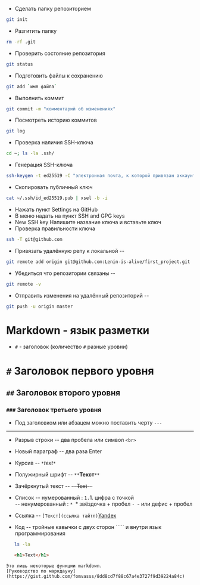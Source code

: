 * Сделать папку репозиторием
```bash
git init
```
* Разгитить папку 
```bash
rm -rf .git
```
* Проверить состояние репозитория 
```bash
git status
```
* Подготовить файлы к сохранению 
```bash
git add `имя файла`
```
* Выполнить коммит
```bash
git commit -m "комментарий об изменениях"
```
* Посмотреть историю коммитов 
```bash
git log
```


* Проверка наличия SSH-ключа 
```bash
cd ~; ls -la .ssh/
```
* Генерация SSH-ключа
```bash
ssh-keygen -t ed25519 -C "электронная почта, к которой привязан аккаунт на GitHub"
```
* Скопировать публичный ключ 
```bash
cat ~/.ssh/id_ed25519.pub | xsel -b -i
```
* Нажать пункт Settings на GitHub
* В меню надать на пункт SSH and GPG keys  
* New SSH key Напишите название ключа и вставьте ключ  
* Проверка правильности ключа 
```bash
ssh -T git@github.com
```
* Привязать удалённую репу к локальной -- 
```bash
git remote add origin git@github.com:Lenin-is-alive/first_project.git
```
* Убедиться что репозитории связаны -- 
```bash
git remote -v
```
* Отправить изменения на удалённый репозиторий -- 
```bash
git push -u origin master
```


# Markdown - язык разметки  

* `#` - заголовок (количество `#` разные уровни)  

# `#` Заголовок первого уровня
## `##` Заголовок второго уровня
### `###` Заголовок третьего уровня

* Под заголовком или абзацем можно поставить черту `---`  

 ---  

* Разрыв строки -- два пробела или символ `<br>`  

* Новый параграф -- два раза Enter  

* Курсив -- `*`*text*`*`  
 
* Полужирный шрифт -- `**`**Текст**`**`  

* Зачёркнутый текст -- `~~`~~Text~~`~~`  

* Список -- нумерованный : `1.`1. цифра с точкой  
 	-- ненумерованный : `* `* звёздочка + пробел `- `- или дефис + пробел  

* Ссылка -- `[Текст](ссылка тайтл)`[Yandex](https://www.yandex.ru "Title")

* Код -- тройные кавычки с двух сторон ````` и внутри язык программирования
```bash
   ls -la
```

```html
   <h1>Text</h1>
```
```
Это лишь некоторые функции markdown.
[Руководство по маркдауну](https://gist.github.com/fomvasss/8dd8cd7f88c67a4e3727f9d39224a84c)
